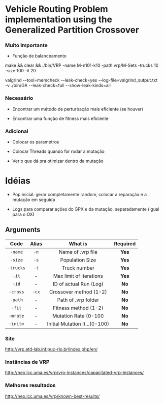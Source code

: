 # Vehicle Routing Problem implementation using the Generalized Partition Crossover

### Muito Importante

- Função de balanceamento

make && clear && ./bin/VRP -name M-n101-k10 -path vrp/M-Sets -trucks 10 -size 100 -it 20


valgrind  --tool=memcheck --leak-check=yes --log-file=valgrind_output.txt -v ./bin/GA
--leak-check=full --show-leak-kinds=all

### Necessário

- Encontrar um método de perturbação mais eficiente (se houver)

- Encontrar uma função de fitness mais eficiente

### Adicional

- Colocar os parametros

- Colocar Threads quando for rodar a mutação

- Ver o que dá pra otimizar dentro da  mutação

# Idéias

- Pop inicial: gerar completamente random, colocar a reparação e a mutação em seguida

- Logs para comparar ações do GPX e da mutação, separadamente (igual para o OX)

## Arguments

  Code     | Alias   | What is                       | Required   
 :-----:   | :-----: | :----------------:            | :--------:   
 `-name`   | `-n`    | Name of .vrp file             | **Yes**           
 `-size`   | `-s`    | Population Size               | **Yes**
 `-trucks` | `-t`    | Truck number                  | **Yes**
 `-it`     | -       | Max limit of iterations       | **Yes**            
 `-id`     | -       | ID of actual Run (Log)        | **No**
 `-cross`  | `-cx`   | Crossover method (1-2)        | **No**
 `-path`   | -       | Path of .vrp folder           | **No**
 `-fit`    | -       | Fitness method   (1-2)        | **No**
 `-mrate`  | -       | Mutation Rate (0-100          | **No**
 `-initm`  | -       | Initial Mutation It...(0-100) | **No**
 


### Site 
http://vrp.atd-lab.inf.puc-rio.br/index.php/en/

### Instâncias de VRP
http://neo.lcc.uma.es/vrp/vrp-instances/capacitated-vrp-instances/
### Melhores resultados
http://neo.lcc.uma.es/vrp/known-best-results/
